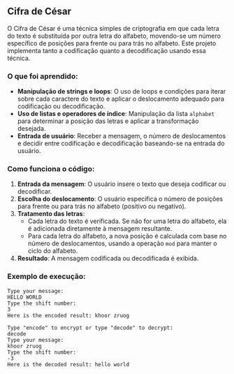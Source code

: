 ## Cifra de César

O Cifra de César é uma técnica simples de criptografia em que cada letra do texto é substituída por outra letra do alfabeto, movendo-se um número específico de posições para frente ou para trás no alfabeto. Este projeto implementa tanto a codificação quanto a decodificação usando essa técnica.

### O que foi aprendido:
- **Manipulação de strings e loops**: O uso de loops e condições para iterar sobre cada caractere do texto e aplicar o deslocamento adequado para codificação ou decodificação.
- **Uso de listas e operadores de índice**: Manipulação da lista `alphabet` para determinar a posição das letras e aplicar a transformação desejada.
- **Entrada de usuário**: Receber a mensagem, o número de deslocamentos e decidir entre codificação e decodificação baseando-se na entrada do usuário.

### Como funciona o código:
1. **Entrada da mensagem**: O usuário insere o texto que deseja codificar ou decodificar.
2. **Escolha do deslocamento**: O usuário especifica o número de posições para frente ou para trás no alfabeto (positivo ou negativo).
3. **Tratamento das letras**:
   - Cada letra do texto é verificada. Se não for uma letra do alfabeto, ela é adicionada diretamente à mensagem resultante.
   - Para cada letra do alfabeto, a nova posição é calculada com base no número de deslocamentos, usando a operação `mod` para manter o ciclo do alfabeto.
4. **Resultado**: A mensagem codificada ou decodificada é exibida.

### Exemplo de execução:
```plaintext
Type your message:
HELLO WORLD
Type the shift number:
3
Here is the encoded result: khoor zruog

Type "encode" to encrypt or type "decode" to decrypt:
decode
Type your message:
khoor zruog
Type the shift number:
-3
Here is the decoded result: hello world
